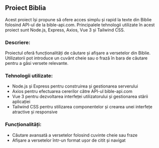 ## Proiect Biblia

Acest proiect își propune să ofere acces simplu și rapid la texte din Biblie folosind API-ul de la bible-api.com. Principalele tehnologii utilizate în acest proiect sunt Node.js, Express, Axios, Vue 3 și Tailwind CSS.

### Descriere:
Proiectul oferă funcționalități de căutare și afișare a versetelor din Biblie. Utilizatorii pot introduce un cuvânt cheie sau o frază în bara de căutare pentru a găsi versete relevante.

### Tehnologii utilizate:
- Node.js și Express pentru construirea și gestionarea serverului
- Axios pentru efectuarea cererilor către API-ul bible-api.com
- Vue 3 pentru dezvoltarea interfeței utilizatorului și gestionarea stării aplicației
- Tailwind CSS pentru stilizarea componentelor și crearea unei interfețe atractive și responsive

### Funcționalități:
- Căutare avansată a versetelor folosind cuvinte cheie sau fraze
- Afișare a versetelor într-un format ușor de citit și navigat
